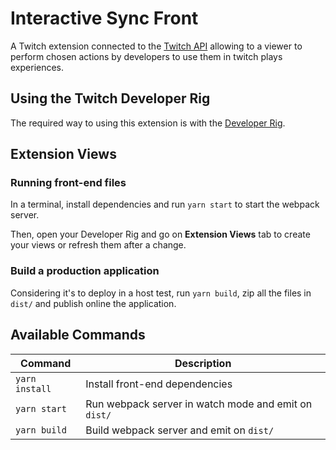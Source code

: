 # Interactive Sync Front

A Twitch extension connected to the [Twitch API](https://dev.twitch.tv/docs/api) allowing to a viewer to perform chosen actions by developers to use them in twitch plays experiences.

## Using the Twitch Developer Rig

The required way to using this extension is with the [Developer Rig](https://dev.twitch.tv/docs/extensions/rig).

## Extension Views

### Running front-end files

In a terminal, install dependencies and run `yarn start` to start the webpack server.

Then, open your Developer Rig and go on **Extension Views** tab to create your views or refresh them after a change.

### Build a production application

Considering it's to deploy in a host test, run `yarn build`, zip all the files in `dist/` and publish online the application.

## Available Commands

| Command        | Description                                          |
| -------------- | ---------------------------------------------------- |
| `yarn install` | Install front-end dependencies                       |
| `yarn start`   | Run webpack server in watch mode and emit on `dist/` |
| `yarn build`   | Build webpack server and emit on `dist/`             |
